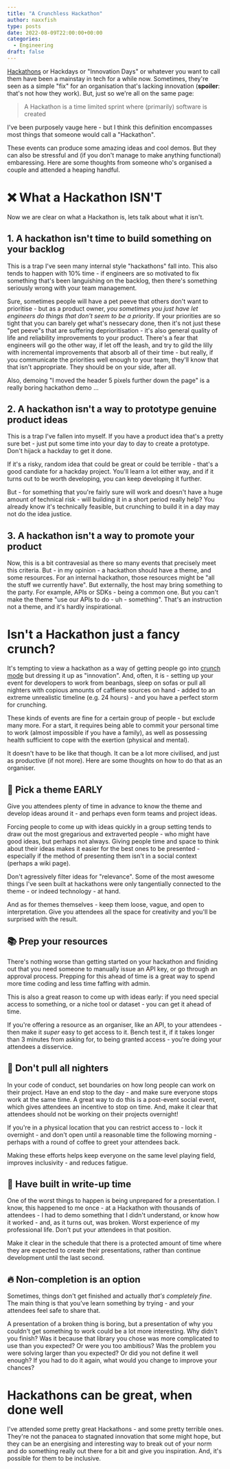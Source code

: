 ```yaml
---
title: "A Crunchless Hackathon"
author: naxxfish
type: posts
date: 2022-08-09T22:00:00+00:00
categories:
  - Engineering
draft: false
---
```


[Hackathons](https://en.wikipedia.org/wiki/Hackathon) or Hackdays or "Innovation Days" or whatever you want to call them have been a mainstay in tech for a while now. Sometimes, they're seen as a simple "fix" for an organisation that's lacking innovation (**spoiler**: that's not how they work). But, just so we're all on the same page:

> A Hackathon is a time limited sprint where (primarily) software is created

I've been purposely vauge here - but I think this definition encompasses most things that someone would call a "Hackathon".

These events can produce some amazing ideas and cool demos. But they can also be stressful and (if you don't manage to make anything functional) embaressing. Here are some thoughts from someone who's organised a couple and attended a heaping handful.

# ❌ What a Hackathon ISN'T

Now we are clear on what a Hackathon is, lets talk about what it isn't.

## 1. A hackathon isn't time to build something on your backlog

This is a trap I've seen many internal style "hackathons" fall into. This also tends to happen with 10% time - if engineers are so motivated to fix something that's been languishing on the backlog, then there's something seriously wrong with your team management.

Sure, sometimes people will have a pet peeve that others don't want to prioritise - but as a product owner, *you sometimes you just have let engineers do things that don't seem to be a priority*. If your priorities are so tight that you can barely get what's nessecary done, then it's not just these "pet peeve"s that are suffering deprioritisation - it's also general quality of life and reliability improvements to your product. There's a fear that engineers will go the other way, if let off the leash, and try to gild the lilly with incremental improvements that absorb all of their time - but really, if you communicate the priorities well enough to your team, they'll know that that isn't appropriate. They should be on your side, after all.

Also, demoing "I moved the header 5 pixels further down the page" is a really boring hackathon demo ...

## 2. A hackathon isn't a way to prototype genuine product ideas

This is a trap I've fallen into myself. If you have a product idea that's a pretty sure bet - just put some time into your day to day to create a prototype. Don't hijack a hackday to get it done.

If it's a risky, random idea that could be great or could be terrible - that's a good candiate for a hackday project. You'll learn a lot either way, and if it turns out to be worth developing, you can keep developing it further.

But - for something that you're fairly sure will work and doesn't have a huge amount of technical risk - will building it in a short period really help? You already know it's technically feasible, but crunching to build it in a day may not do the idea justice.

## 3. A hackathon isn't a way to promote your product

Now, this is a bit contravesial as there so many events that precisely meet this criteria. But - in my opinion - a hackathon should have a theme, and some resources. For an internal hackathon, those resources might be "all the stuff we currently have". But externally, the host may bring something to the party. For example, APIs or SDKs - being a common one. But you can't make the theme "use our APIs to do - uh - something". That's an instruction not a theme, and it's hardly inspirational.

# Isn't a Hackathon just a fancy crunch?

It's tempting to view a hackathon as a way of getting people go into [crunch mode](https://cs.stanford.edu/people/eroberts/cs181/projects/crunchmode/index.html) but dressing it up as "innovation".  And, often, it is - setting up your event for developers to work from beanbags, sleep on sofas or pull all nighters with copious amounts of caffiene sources on hand - added to an extreme unrealistic timeline (e.g. 24 hours) - and you have a perfect storm for crunching.

These kinds of events are fine for a certain group of people - but exclude many more. For a start, it requires being able to commit your personal time to work (almost impossible if you have a family), as well as possessing health sufficient to cope with the exertion (physical and mental).

It doesn't have to be like that though. It can be a lot more civilised, and just as productive (if not more). Here are some thoughts on how to do that as an organiser.

## 🌅 Pick a theme EARLY

Give you attendees plenty of time in advance to know the theme and develop ideas around it - and perhaps even form teams and project ideas.

Forcing people to come up with ideas quickly in a group setting tends to draw out the most gregarious and extraverted people - who might have good ideas, but perhaps not always. Giving people time and space to think about their ideas makes it easier for the best ones to be presented - especially if the method of presenting them isn't in a social context (perhaps a wiki page).

Don't agressively filter ideas for "relevance". Some of the most awesome things I've seen built at hackathons were only tangentially connected to the theme - or indeed technology - at hand.

And as for themes themselves - keep them loose, vague, and open to interpretation. Give you attendees all the space for creativity and you'll be surprised with the result.

## 📚 Prep your resources

There's nothing worse than getting started on your hackathon and finiding out that you need someone to manually issue an API key, or go through an approval process. Prepping for this ahead of time is a great way to spend more time coding and less time faffing with admin.

This is also a great reason to come up with ideas early: if you need special access to something, or a niche tool or dataset - you can get it ahead of time.

If you're offering a resource as an organiser, like an API, to your attendees - then make it *super* easy to get access to it. Bench test it, if it takes longer than 3 minutes from asking for, to being granted access - you're doing your attendees a disservice.

## 🦉 Don't pull all nighters

In your code of conduct, set boundaries on how long people can work on their project. Have an end stop to the day - and make sure everyone stops work at the same time. A great way to do this is a post-event social event, which gives attendees an incentive to stop on time. And, make it clear that attendees should not be working on their projects overnight!

If you're in a physical location that you can restrict access to - lock it overnight - and don't open until a reasonable time the following morning - perhaps with a round of coffee to greet your attendees back.

Making these efforts helps keep everyone on the same level playing field, improves inclusivity - and reduces fatigue.

## 📝 Have built in write-up time

One of the worst things to happen is being unprepared for a presentation. I know, this happened to me once - at a Hackathon with thousands of attendees - I had to demo something that I didn't understand, or know how it worked - and, as it turns out, was broken. Worst experience of my professional life. Don't put your attendees in that position.

Make it clear in the schedule that there is a protected amount of time where they are expected to create their presentations, rather than continue development until the last second.

## 🔥 Non-completion is an option

Sometimes, things don't get finished and actually *that's completely fine*. The main thing is that you've learn something by trying - and your attendees feel safe to share that.

A presentation of a broken thing is boring, but a presentation of why you couldn't get something to work could be a lot more interesting. Why didn't you finish? Was it because that library you chose was more complicated to use than you expected? Or were you too ambitious? Was the problem you were solving larger than you expected? Or did you not define it well enough? If you had to do it again, what would you change to improve your chances?

# Hackathons can be great, when done well

I've attended some pretty great Hackathons - and some pretty terrible ones. They're not the panacea to stagnated innovation that some might hope, but they can be an energising and interesting way to break out of your norm and do something really out there for a bit and give you inspiration. And, it's possible for them to be inclusive.
